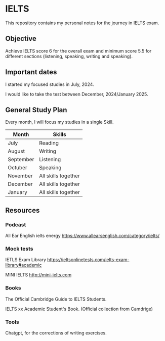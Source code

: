 # IELTS

This repository contains my personal notes for the journey in IELTS exam.

## Objective

Achieve IELTS score 6 for the overall exam and minimum score 5.5 for different sections (listening, speaking, writing and speaking). 


## Important dates

I started my focused studies in July, 2024.

I would like to take the test between December, 2024/January 2025.

## General Study Plan

Every month, I will focus my studies in a single Skill.

| Month     | Skills              |
|-----------|---------------------|
| July      | Reading             |
| August    | Writing             |
| September | Listening           |
| Octuber   | Speaking            |
| November  | All skills together |
| December  | All skills together |
| January   | All skills together |

## Resources

### Podcast

All Ear English ielts energy
https://www.allearsenglish.com/category/ielts/

### Mock tests

IETLS  Exam Library
https://ieltsonlinetests.com/ielts-exam-library#academic

MINI IELTS
http://mini-ielts.com

### Books

The Official Cambridge Guide to IELTS Students.

IELTS xx Academic Student's Book. (Official collection from Camdrige)

### Tools

Chatgpt, for the corrections of writing exercises.
